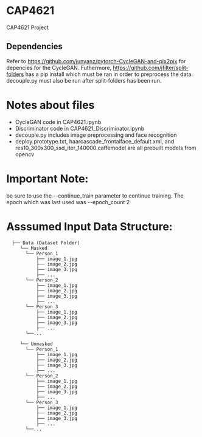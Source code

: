 # CAP4621
CAP4621 Project

## Dependencies 
Refer to https://github.com/junyanz/pytorch-CycleGAN-and-pix2pix for depencies for the CycleGAN.
Futhermore, https://github.com/jfilter/split-folders has a pip install which must be ran in order to preprocess the data.
decouple.py must also be run after split-folders has been run.

# Notes about files
 - CycleGAN code in CAP4621.ipynb
 - Discriminator code in CAP4621_Discriminator.ipynb
 - decouple.py includes image preprocessing and face recognition
 - deploy.prototype.txt, haarcascade_frontalface_default.xml, and res10_300x300_ssd_iter_140000.caffemodel are all prebuilt models from opencv

# Important Note:
be sure to use the --continue_train parameter to continue training. The epoch which was last used was --epoch_count 2

# Asssumed Input Data Structure:
```
  ├── Data (Dataset Folder)  
     └── Masked 
       └── Person_1  
           ├── image_1.jpg
           ├── image_2.jpg
           ├── image_3.jpg
           ├── ...
       └── Person_2
           ├── image_1.jpg
           ├── image_2.jpg
           ├── image_3.jpg
           ├── ...
       └── Person_3
           ├── image_1.jpg
           ├── image_2.jpg
           ├── image_3.jpg
           ├── ...
       └──...  
         
     └── Unmasked 
       └── Person_1  
           ├── image_1.jpg
           ├── image_2.jpg
           ├── image_3.jpg
           ├── ...
       └── Person_2
           ├── image_1.jpg
           ├── image_2.jpg
           ├── image_3.jpg
           ├── ...
       └── Person_3
           ├── image_1.jpg
           ├── image_2.jpg
           ├── image_3.jpg
           ├── ...
       └──...        
       
```
